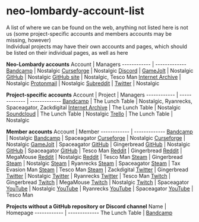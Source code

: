# neo-lombardy-account-list
A list of where we can be found on the web, anything not listed here is not us (some project-specific accounts and members accounts may be missing, however)<br/>
Individual projects may have their own accounts and pages, which should be listed on their individual pages, as well as here<br/>

**Neo-Lombardy accounts**
Account | Managers
------------ | -------------
[Bandcamp](https://neolombardy.bandcamp.com/) | Nostalgic
[Curseforge](https://www.curseforge.com/members/neolombardy/projects) | Nostalgic
[Discord](https://discord.gg/GkpGbDx) | 
[GameJolt](https://gamejolt.com/@Neo-Lombardy) | Nostalgic
[GitHub](https://github.com/NeoLombardy) | Nostalgic
[GitHub site](https://neolombardy.github.io) | Nostalgic, Tesco Man
[Internet Archive](https://archive.org/details/@neo-lombardy) | Nostalgic
[Protonmail](mailto:neolombardy@protonmail.ch) | Nostalgic
[Subreddit](https://www.reddit.com/r/neolombardy/) | 
[Twitter](https://twitter.com/neolombardy) | Nostalgic
<br/>

**Project-specific accounts**
Account | Project | Managers
------------ | ------------- |  ------------- 
[Bandcamp](https://thelunchtable.bandcamp.com/) | The Lunch Table | Nostalgic, Ryanrecks, Spaceagator, Zackdigital
[Internet Archive](https://archive.org/details/@the_lunch_table) | The Lunch Table | Nostalgic
[Soundcloud](https://soundcloud.com/lunchtablemusic) | The Lunch Table | Nostalgic
[Trello](https://trello.com/the_lunch_table) | The Lunch Table | Nostalgic
<br/>

**Member accounts**
Account | Member
------------ | -------------
[Bandcamp](nostalgiclorikeet.bandcamp.com) | Nostalgic
[Bandcamp](spaceagator.bandcamp.com) | Spaceagator
[Curseforge](https://www.curseforge.com/members/radbot_of_habsburg) | Nostalgic
[Curseforge](https://www.curseforge.com/members/nostalgic_lorikeet) | Nostalgic
[GameJolt](https://gamejolt.com/@spaceagator) | Spaceagator
[GitHub](https://github.com/VinnyK0112) | Gingerbread
[GitHub](https://github.com/NostalgicLorikeet) | Nostalgic
[GitHub](https://github.com/Spaceagator) | Spaceagator
[GitHub](https://github.com/thelunchtable11) | Tesco Man
[Reddit](https://www.reddit.com/user/EmeraldRacer/) | Gingerbread
[Reddit](https://www.reddit.com/user/SchzophrenicLobster/) | MegaMouse
[Reddit](https://www.reddit.com/user/NostaIgicLorikeet/) | Nostalgic
[Reddit](https://www.reddit.com/user/redditmantim123/) | Tesco Man
[Steam](https://steamcommunity.com/id/obama-prism) | Gingerbread
[Steam](https://steamcommunity.com/id/obamagaming) | Nostalgic
[Steam](https://steamcommunity.com/profiles/76561198243233986) | Ryanrecks
[Steam](https://steamcommunity.com/profiles/76561198134330172) | Spaceagator
[Steam](https://steamcommunity.com/profiles/76561198280292949) | Tax Evasion Man
[Steam](https://steamcommunity.com/id/timtim123123tim) | Tesco Man
[Steam](https://steamcommunity.com/profiles/76561198040570713) | Zackdigital
[Twitter](https://twitter.com/Reichspakt) | Gingerbread
[Twitter](https://twitter.com/nosstalgic) | Nostalgic
[Twitter](https://twitter.com/Ryanrecks) | Ryanrecks
[Twitter](https://twitter.com/xtimtim123) | Tesco Man
[Twitch](https://www.twitch.tv/shieldedash) | Gingerbread
[Twitch](https://www.twitch.tv/microbiotic12) | MegaMouse
[Twitch](https://www.twitch.tv/nostalgiclorikeet) | Nostalgic
[Twitch](https://www.twitch.tv/spaceagator) | Spaceagator
[YouTube](https://www.youtube.com/channel/UCHhhSNtzls90gkjzhKyAUWA)  | Nostalgic
[YouTube](https://www.youtube.com/channel/UC6TlcTSQ0GsvgJ47TBu1-rg) | Ryanrecks
[YouTube](https://www.youtube.com/channel/UCZkjNeTZg4tPzNZy24jmVZw) | Spaceagator
[YouTube](https://www.youtube.com/channel/UCsbBbaGK-D-QuobiOnEmn6A) | Tesco Man
<br/>

**Projects without a GitHub repository or Discord channel**
Name | Homepage
------------ | -------------
The Lunch Table | [Bandcamp](https://thelunchtable.bandcamp.com/)
<br/>
